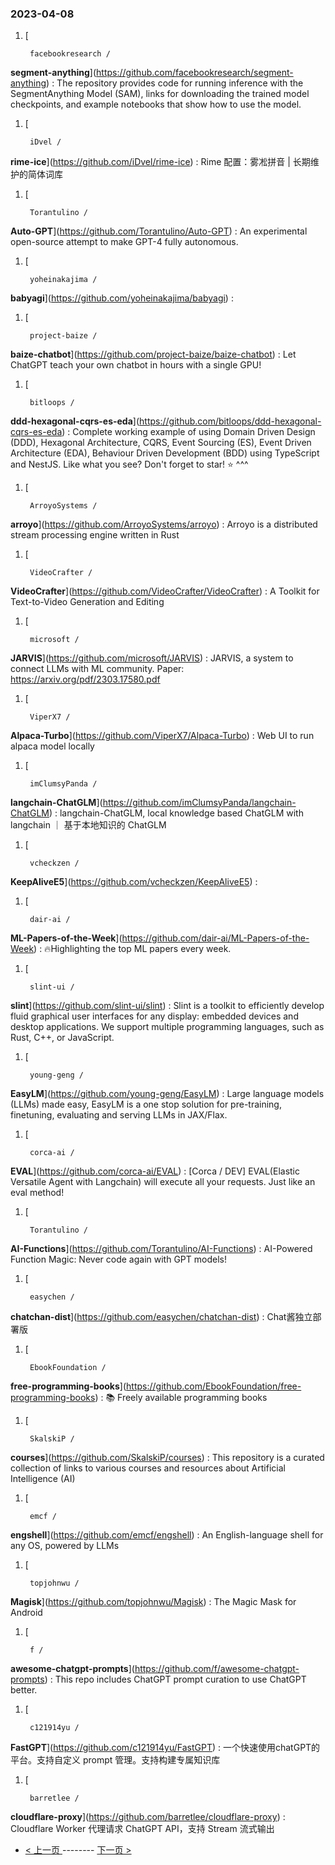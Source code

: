 ### 2023-04-08 
1. [
    

        facebookresearch /
**segment-anything**](https://github.com/facebookresearch/segment-anything) : The repository provides code for running inference with the SegmentAnything Model (SAM), links for downloading the trained model checkpoints, and example notebooks that show how to use the model.
1. [
    

        iDvel /
**rime-ice**](https://github.com/iDvel/rime-ice) : Rime 配置：雾凇拼音 | 长期维护的简体词库
1. [
    

        Torantulino /
**Auto-GPT**](https://github.com/Torantulino/Auto-GPT) : An experimental open-source attempt to make GPT-4 fully autonomous.
1. [
    

        yoheinakajima /
**babyagi**](https://github.com/yoheinakajima/babyagi) : 
1. [
    

        project-baize /
**baize-chatbot**](https://github.com/project-baize/baize-chatbot) : Let ChatGPT teach your own chatbot in hours with a single GPU!
1. [
    

        bitloops /
**ddd-hexagonal-cqrs-es-eda**](https://github.com/bitloops/ddd-hexagonal-cqrs-es-eda) : Complete working example of using Domain Driven Design (DDD), Hexagonal Architecture, CQRS, Event Sourcing (ES), Event Driven Architecture (EDA), Behaviour Driven Development (BDD) using TypeScript and NestJS. Like what you see? Don't forget to star! ⭐ ^^^
1. [
    

        ArroyoSystems /
**arroyo**](https://github.com/ArroyoSystems/arroyo) : Arroyo is a distributed stream processing engine written in Rust
1. [
    

        VideoCrafter /
**VideoCrafter**](https://github.com/VideoCrafter/VideoCrafter) : A Toolkit for Text-to-Video Generation and Editing
1. [
    

        microsoft /
**JARVIS**](https://github.com/microsoft/JARVIS) : JARVIS, a system to connect LLMs with ML community. Paper: https://arxiv.org/pdf/2303.17580.pdf
1. [
    

        ViperX7 /
**Alpaca-Turbo**](https://github.com/ViperX7/Alpaca-Turbo) : Web UI to run alpaca model locally
1. [
    

        imClumsyPanda /
**langchain-ChatGLM**](https://github.com/imClumsyPanda/langchain-ChatGLM) : langchain-ChatGLM, local knowledge based ChatGLM with langchain ｜ 基于本地知识的 ChatGLM
1. [
    

        vcheckzen /
**KeepAliveE5**](https://github.com/vcheckzen/KeepAliveE5) : 
1. [
    

        dair-ai /
**ML-Papers-of-the-Week**](https://github.com/dair-ai/ML-Papers-of-the-Week) : 🔥Highlighting the top ML papers every week.
1. [
    

        slint-ui /
**slint**](https://github.com/slint-ui/slint) : Slint is a toolkit to efficiently develop fluid graphical user interfaces for any display: embedded devices and desktop applications. We support multiple programming languages, such as Rust, C++, or JavaScript.
1. [
    

        young-geng /
**EasyLM**](https://github.com/young-geng/EasyLM) : Large language models (LLMs) made easy, EasyLM is a one stop solution for pre-training, finetuning, evaluating and serving LLMs in JAX/Flax.
1. [
    

        corca-ai /
**EVAL**](https://github.com/corca-ai/EVAL) : [Corca / DEV] EVAL(Elastic Versatile Agent with Langchain) will execute all your requests. Just like an eval method!
1. [
    

        Torantulino /
**AI-Functions**](https://github.com/Torantulino/AI-Functions) : AI-Powered Function Magic: Never code again with GPT models!
1. [
    

        easychen /
**chatchan-dist**](https://github.com/easychen/chatchan-dist) : Chat酱独立部署版
1. [
    

        EbookFoundation /
**free-programming-books**](https://github.com/EbookFoundation/free-programming-books) : 📚 Freely available programming books
1. [
    

        SkalskiP /
**courses**](https://github.com/SkalskiP/courses) : This repository is a curated collection of links to various courses and resources about Artificial Intelligence (AI)
1. [
    

        emcf /
**engshell**](https://github.com/emcf/engshell) : An English-language shell for any OS, powered by LLMs
1. [
    

        topjohnwu /
**Magisk**](https://github.com/topjohnwu/Magisk) : The Magic Mask for Android
1. [
    

        f /
**awesome-chatgpt-prompts**](https://github.com/f/awesome-chatgpt-prompts) : This repo includes ChatGPT prompt curation to use ChatGPT better.
1. [
    

        c121914yu /
**FastGPT**](https://github.com/c121914yu/FastGPT) : 一个快速使用chatGPT的平台。支持自定义 prompt 管理。支持构建专属知识库
1. [
    

        barretlee /
**cloudflare-proxy**](https://github.com/barretlee/cloudflare-proxy) : Cloudflare Worker 代理请求 ChatGPT API，支持 Stream 流式输出 

- [ < 上一页 ](https://github.com/able8/github-trending-daily-record/blob/master/2023-04-07.md) -------- [ 下一页 > ](https://github.com/able8/github-trending-daily-record/blob/master/2023-04-09.md)